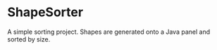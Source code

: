 # ShapeSorter

A simple sorting project. Shapes are generated onto a Java panel and sorted by size.
